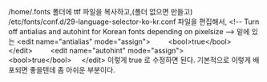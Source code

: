 /home/.fonts 폴더에 ttf 파일을 복사하고,(폴더 없으면 만들고)
/etc/fonts/conf.d/29-language-selector-ko-kr.conf 파일을 편집해서,
&lt;!-- Turn off antialias and autohint for Korean fonts depending on pixelsize --&gt;
밑에 있는
&lt;edit name="antialias" mode="assign"&gt;
        &lt;bool&gt;true&lt;/bool&gt;
    &lt;/edit&gt;
        &lt;edit name="autohint" mode="assign"&gt;
        &lt;bool&gt;true&lt;/bool&gt;
    &lt;/edit&gt;
이렇게 true 로 수정하면 된다. 기본적으로 이렇게 배포되면 좋을텐데 좀 아쉬운 부분이다.

